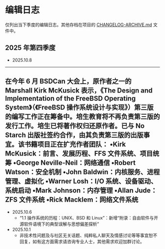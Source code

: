 # 编辑日志

仅列出当下季度的编辑日志。其他存档在项目的 [CHANGELOG-ARCHIVE.md](https://docs.bsdcn.org/CHANGELOG-ARCHIVE) 文件中。

## 2025 年第四季度

- 2025.10.8

---

在今年 6 月 BSDCan 大会上，原作者之一的 Marshall Kirk McKusick 表示，《The Design and Implementation of the FreeBSD Operating System》（《FreeBSD 操作系统设计与实现》）第三版的编写工作正在筹备中。培生教育将不再负责第三版的发行工作。培生已将著作权归还原作者。已与 No Starch 出版社签约合作，由其负责第三版的出版事宜。该书籍项目正在扩充作者团队：
•Kirk McKusick：前言、发展历程、FFS 文件系统、项目统筹
•George Neville-Neil：网络通信
•Robert Watson：安全机制
•John Baldwin：内核服务、进程管理、虚拟化
•Warner Losh：I/O 系统、设备驱动、系统启动
•Mark Johnson：内存管理
•Allan Jude：ZFS 文件系统
•Rick Macklem：网络文件系统
---

- 2025.10.6
  - “1.1 操作系统的历程：UNIX、BSD 和 Linux”：新增“附录：自由软件与开源软件语境下的典型误解与思想偏差探析”
- 2025.10.1
  - 非技术性问题及与社区无关话题、纯粹私人聊天及情感讨论等等事宜恕不回复，如有这方面需求请咨询专业人士，其他需求欢迎加群讨论。
